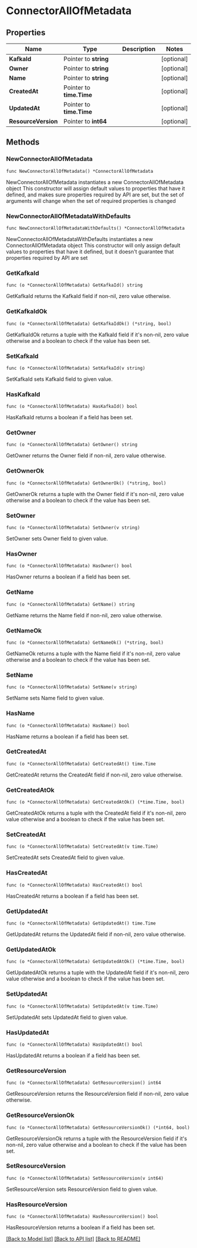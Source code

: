 # ConnectorAllOfMetadata

## Properties

Name | Type | Description | Notes
------------ | ------------- | ------------- | -------------
**KafkaId** | Pointer to **string** |  | [optional] 
**Owner** | Pointer to **string** |  | [optional] 
**Name** | Pointer to **string** |  | [optional] 
**CreatedAt** | Pointer to **time.Time** |  | [optional] 
**UpdatedAt** | Pointer to **time.Time** |  | [optional] 
**ResourceVersion** | Pointer to **int64** |  | [optional] 


## Methods

### NewConnectorAllOfMetadata

`func NewConnectorAllOfMetadata() *ConnectorAllOfMetadata`

NewConnectorAllOfMetadata instantiates a new ConnectorAllOfMetadata object
This constructor will assign default values to properties that have it defined,
and makes sure properties required by API are set, but the set of arguments
will change when the set of required properties is changed

### NewConnectorAllOfMetadataWithDefaults

`func NewConnectorAllOfMetadataWithDefaults() *ConnectorAllOfMetadata`

NewConnectorAllOfMetadataWithDefaults instantiates a new ConnectorAllOfMetadata object
This constructor will only assign default values to properties that have it defined,
but it doesn't guarantee that properties required by API are set


### GetKafkaId

`func (o *ConnectorAllOfMetadata) GetKafkaId() string`

GetKafkaId returns the KafkaId field if non-nil, zero value otherwise.

### GetKafkaIdOk

`func (o *ConnectorAllOfMetadata) GetKafkaIdOk() (*string, bool)`

GetKafkaIdOk returns a tuple with the KafkaId field if it's non-nil, zero value otherwise
and a boolean to check if the value has been set.

### SetKafkaId

`func (o *ConnectorAllOfMetadata) SetKafkaId(v string)`

SetKafkaId sets KafkaId field to given value.

### HasKafkaId

`func (o *ConnectorAllOfMetadata) HasKafkaId() bool`

HasKafkaId returns a boolean if a field has been set.


### GetOwner

`func (o *ConnectorAllOfMetadata) GetOwner() string`

GetOwner returns the Owner field if non-nil, zero value otherwise.

### GetOwnerOk

`func (o *ConnectorAllOfMetadata) GetOwnerOk() (*string, bool)`

GetOwnerOk returns a tuple with the Owner field if it's non-nil, zero value otherwise
and a boolean to check if the value has been set.

### SetOwner

`func (o *ConnectorAllOfMetadata) SetOwner(v string)`

SetOwner sets Owner field to given value.

### HasOwner

`func (o *ConnectorAllOfMetadata) HasOwner() bool`

HasOwner returns a boolean if a field has been set.


### GetName

`func (o *ConnectorAllOfMetadata) GetName() string`

GetName returns the Name field if non-nil, zero value otherwise.

### GetNameOk

`func (o *ConnectorAllOfMetadata) GetNameOk() (*string, bool)`

GetNameOk returns a tuple with the Name field if it's non-nil, zero value otherwise
and a boolean to check if the value has been set.

### SetName

`func (o *ConnectorAllOfMetadata) SetName(v string)`

SetName sets Name field to given value.

### HasName

`func (o *ConnectorAllOfMetadata) HasName() bool`

HasName returns a boolean if a field has been set.


### GetCreatedAt

`func (o *ConnectorAllOfMetadata) GetCreatedAt() time.Time`

GetCreatedAt returns the CreatedAt field if non-nil, zero value otherwise.

### GetCreatedAtOk

`func (o *ConnectorAllOfMetadata) GetCreatedAtOk() (*time.Time, bool)`

GetCreatedAtOk returns a tuple with the CreatedAt field if it's non-nil, zero value otherwise
and a boolean to check if the value has been set.

### SetCreatedAt

`func (o *ConnectorAllOfMetadata) SetCreatedAt(v time.Time)`

SetCreatedAt sets CreatedAt field to given value.

### HasCreatedAt

`func (o *ConnectorAllOfMetadata) HasCreatedAt() bool`

HasCreatedAt returns a boolean if a field has been set.


### GetUpdatedAt

`func (o *ConnectorAllOfMetadata) GetUpdatedAt() time.Time`

GetUpdatedAt returns the UpdatedAt field if non-nil, zero value otherwise.

### GetUpdatedAtOk

`func (o *ConnectorAllOfMetadata) GetUpdatedAtOk() (*time.Time, bool)`

GetUpdatedAtOk returns a tuple with the UpdatedAt field if it's non-nil, zero value otherwise
and a boolean to check if the value has been set.

### SetUpdatedAt

`func (o *ConnectorAllOfMetadata) SetUpdatedAt(v time.Time)`

SetUpdatedAt sets UpdatedAt field to given value.

### HasUpdatedAt

`func (o *ConnectorAllOfMetadata) HasUpdatedAt() bool`

HasUpdatedAt returns a boolean if a field has been set.


### GetResourceVersion

`func (o *ConnectorAllOfMetadata) GetResourceVersion() int64`

GetResourceVersion returns the ResourceVersion field if non-nil, zero value otherwise.

### GetResourceVersionOk

`func (o *ConnectorAllOfMetadata) GetResourceVersionOk() (*int64, bool)`

GetResourceVersionOk returns a tuple with the ResourceVersion field if it's non-nil, zero value otherwise
and a boolean to check if the value has been set.

### SetResourceVersion

`func (o *ConnectorAllOfMetadata) SetResourceVersion(v int64)`

SetResourceVersion sets ResourceVersion field to given value.

### HasResourceVersion

`func (o *ConnectorAllOfMetadata) HasResourceVersion() bool`

HasResourceVersion returns a boolean if a field has been set.



[[Back to Model list]](../README.md#documentation-for-models) [[Back to API list]](../README.md#documentation-for-api-endpoints) [[Back to README]](../README.md)


